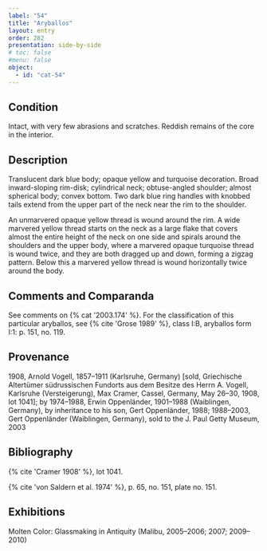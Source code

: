 ```yaml
---
label: "54"
title: "Aryballos"
layout: entry
order: 282
presentation: side-by-side
# toc: false
#menu: false 
object:
  - id: "cat-54"
---
```


## Condition

Intact, with very few abrasions and scratches. Reddish remains of the core in the interior.

## Description

Translucent dark blue body; opaque yellow and turquoise decoration. Broad inward-sloping rim-disk; cylindrical neck; obtuse-angled shoulder; almost spherical body; convex bottom. Two dark blue ring handles with knobbed tails extend from the upper part of the neck near the rim to the shoulder.

An unmarvered opaque yellow thread is wound around the rim. A wide marvered yellow thread starts on the neck as a large flake that covers almost the entire height of the neck on one side and spirals around the shoulders and the upper body, where a marvered opaque turquoise thread is wound twice, and they are both dragged up and down, forming a zigzag pattern. Below this a marvered yellow thread is wound horizontally twice around the body.

## Comments and Comparanda

See comments on {% cat '2003.174' %}. For the classification of this particular aryballos, see {% cite 'Grose 1989' %}, class I:B, aryballos form I:1: p. 151, no. 119.

## Provenance

1908, Arnold Vogell, 1857–1911 (Karlsruhe, Germany) [sold, Griechische Altertümer südrussischen Fundorts aus dem Besitze des Herrn A. Vogell, Karlsruhe (Versteigerung), Max Cramer, Cassel, Germany, May 26–30, 1908, lot 1041]; by 1974–1988, Erwin Oppenländer, 1901–1988 (Waiblingen, Germany), by inheritance to his son, Gert Oppenländer, 1988; 1988–2003, Gert Oppenländer (Waiblingen, Germany), sold to the J. Paul Getty Museum, 2003

## Bibliography

{% cite 'Cramer 1908' %}, lot 1041.

{% cite 'von Saldern et al. 1974' %}, p. 65, no. 151, plate no. 151.

## Exhibitions

Molten Color: Glassmaking in Antiquity (Malibu, 2005–2006; 2007; 2009–2010)